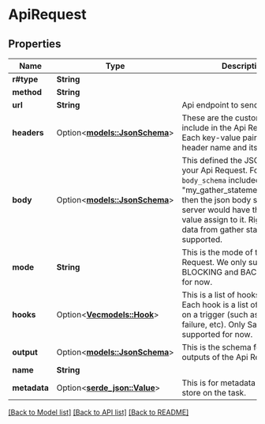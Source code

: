 # ApiRequest

## Properties

Name | Type | Description | Notes
------------ | ------------- | ------------- | -------------
**r#type** | **String** |  | 
**method** | **String** |  | 
**url** | **String** | Api endpoint to send requests to. | 
**headers** | Option<[**models::JsonSchema**](JsonSchema.md)> | These are the custom headers to include in the Api Request sent.  Each key-value pair represents a header name and its value. | [optional]
**body** | Option<[**models::JsonSchema**](JsonSchema.md)> | This defined the JSON body of your Api Request. For example, if `body_schema` included \"my_field\": \"my_gather_statement.user_age\", then the json body sent to the server would have that particular value assign to it. Right now, only data from gather statements are supported. | [optional]
**mode** | **String** | This is the mode of the Api Request. We only support BLOCKING and BACKGROUND for now. | 
**hooks** | Option<[**Vec<models::Hook>**](Hook.md)> | This is a list of hooks for a task. Each hook is a list of tasks to run on a trigger (such as on start, on failure, etc). Only Say is supported for now. | [optional]
**output** | Option<[**models::JsonSchema**](JsonSchema.md)> | This is the schema for the outputs of the Api Request. | [optional]
**name** | **String** |  | 
**metadata** | Option<[**serde_json::Value**](.md)> | This is for metadata you want to store on the task. | [optional]

[[Back to Model list]](../README.md#documentation-for-models) [[Back to API list]](../README.md#documentation-for-api-endpoints) [[Back to README]](../README.md)


